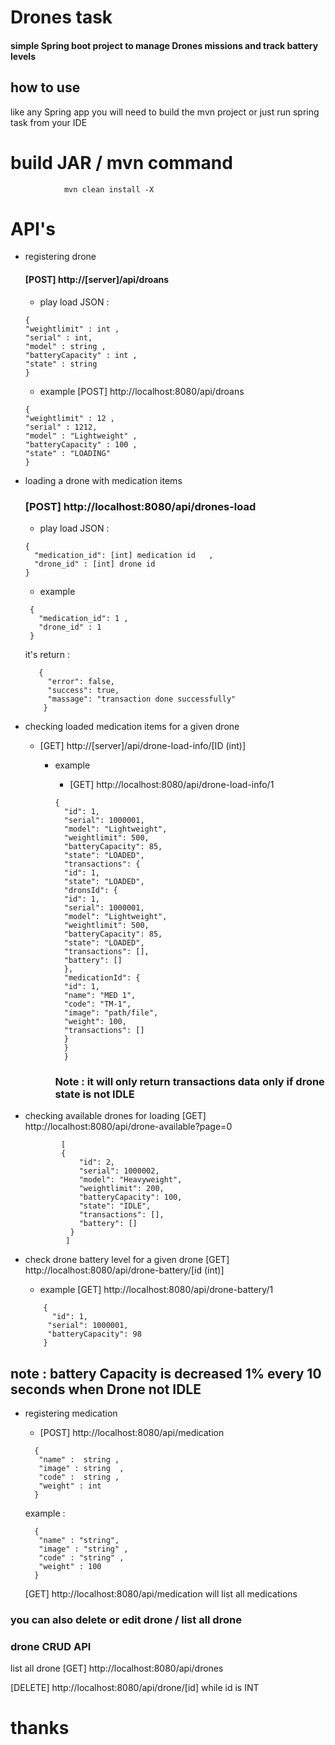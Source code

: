 # Drones task


#### simple Spring boot project to manage Drones missions and track battery levels 

## how to use 

like any Spring app you will need to build the mvn project 
or just run spring task from your IDE 

# build JAR / mvn command 
```
            mvn clean install -X
```

# API's 

- registering drone
    #### [POST] http://[server]/api/droans
     * play load JSON :
     ```
    {
    "weightlimit" : int ,
    "serial" : int,
    "model" : string ,
    "batteryCapacity" : int ,
    "state" : string
    }
    ```
     * example   [POST] http://localhost:8080/api/droans

     ```
   {
    "weightlimit" : 12 ,
    "serial" : 1212,
    "model" : "Lightweight" ,
    "batteryCapacity" : 100 ,
    "state" : "LOADING"
    }
    ```

    
    
    
    
- loading a drone with medication items 
  ### [POST] http://localhost:8080/api/drones-load
    * play load JSON :
  ```
  {
    "medication_id": [int] medication id   ,
    "drone_id" : [int] drone id
  }
  ```
    
  * example 
   ```
    {
      "medication_id": 1 ,
      "drone_id" : 1
    }
    ``` 
  
    it's return :
  ```
     {
       "error": false,
       "success": true,
       "massage": "transaction done successfully"
      }
   ```
- checking loaded medication items for a given drone 
  * [GET]  http://[server]/api/drone-load-info/[ID (int)]
    * example 
      * [GET]   http://localhost:8080/api/drone-load-info/1
      ```
      {
        "id": 1,
        "serial": 1000001,
        "model": "Lightweight",
        "weightlimit": 500,
        "batteryCapacity": 85,
        "state": "LOADED",
        "transactions": {
        "id": 1,
        "state": "LOADED",
        "dronsId": {
        "id": 1,
        "serial": 1000001,
        "model": "Lightweight",
        "weightlimit": 500,
        "batteryCapacity": 85,
        "state": "LOADED",
        "transactions": [],
        "battery": []
        },
        "medicationId": {
        "id": 1,
        "name": "MED 1",
        "code": "TM-1",
        "image": "path/file",
        "weight": 100,
        "transactions": []
        }
        }
        }
      ```
      
      ### Note :   it will only return  transactions data only if drone state is not IDLE        

- checking available drones for loading
          [GET] http://localhost:8080/api/drone-available?page=0
  
  ```
          [
          {
              "id": 2,
              "serial": 1000002,
              "model": "Heavyweight",
              "weightlimit": 200,
              "batteryCapacity": 100,
              "state": "IDLE",
              "transactions": [],
              "battery": []
            }
           ]
   ```      


  
- check drone battery level for a given drone
   [GET] http://localhost:8080/api/drone-battery/[id (int)]

   * example [GET] http://localhost:8080/api/drone-battery/1
  

  ```
      {
        "id": 1,
       "serial": 1000001,
       "batteryCapacity": 98
      }
  ```
## note :  battery Capacity is decreased 1% every 10 seconds when Drone not IDLE
 
- registering medication
  
  -  [POST] http://localhost:8080/api/medication
    ```
      {
       "name" :  string ,
       "image" : string  ,
       "code" :  string ,
       "weight" : int
      }
    ``` 
  
    example :
    ```
      {
       "name" : "string",
       "image" : "string" ,
       "code" : "string" ,
       "weight" : 100
      }
  ```

  [GET] http://localhost:8080/api/medication
 will list all medications
###
### you can also delete or edit drone / list all drone
### drone CRUD API 

list all drone 
[GET] http://localhost:8080/api/drones

[DELETE] http://localhost:8080/api/drone/[id] 
while id is INT 


# thanks   


